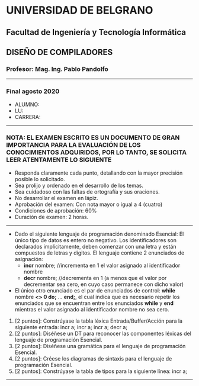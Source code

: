 # UNIVERSIDAD DE BELGRANO

## Facultad de Ingeniería y Tecnología Informática

## DISEÑO DE COMPILADORES

### Profesor: Mag. Ing. Pablo Pandolfo

---

### Final agosto 2020

* ALUMNO:  
* LU:
* CARRERA:

---

### NOTA: EL EXAMEN ESCRITO ES UN DOCUMENTO DE GRAN IMPORTANCIA PARA LA EVALUACIÓN DE LOS CONOCIMIENTOS ADQUIRIDOS, POR LO TANTO, SE SOLICITA LEER ATENTAMENTE LO SIGUIENTE

* Responda claramente cada punto, detallando con la mayor precisión posible lo solicitado.
* Sea prolijo y ordenado en el desarrollo de los temas.
* Sea cuidadoso con las faltas de ortografía y sus oraciones.
* No desarrollar el examen en lápiz.
* Aprobación del examen: Con nota mayor o igual a 4 (cuatro)
* Condiciones de aprobación: 60%
* Duración de examen: 2 horas.

---

* Dado el siguiente lenguaje de programación denominado Esencial: El único tipo de datos es entero no negativo. Los identificadores son declarados implícitamente, deben comenzar con una letra y están compuestos de letras y dígitos. El lenguaje contiene 2 enunciados de asignación:
  * **incr** nombre;   //incrementa en 1 el valor asignado al identificador nombre
  * **decr** nombre;   //decrementa en 1 (a menos que el valor por decrementar sea cero, en cuyo caso permanece con dicho valor)
* El único otro enunciado es el par de enunciados de control: **while** nombre **<> 0 do;** ... **end;**, el cual indica que es necesario repetir los enunciados que se encuentran entre los enunciados **while** y **end** mientras el valor asignado al identificador nombre no sea cero.

1. [2 puntos]: Constrúyase la tabla léxica Entrada/Buffer/Acción para la siguiente entrada: incr a; incr a; incr a; decr a;
1. [2 puntos]: Diséñese un DT para reconocer las componentes léxicas del lenguaje de programación Esencial.
1. [2 puntos]: Diséñese una gramática para el lenguaje de programación Esencial.
1. [2 puntos]: Créese los diagramas de sintaxis para el lenguaje de programación Esencial.
1. [2 puntos]: Constrúyase la tabla de tipos para la siguiente línea: incr a;

---
